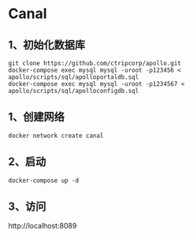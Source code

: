 # Canal
## 1、初始化数据库
``` SHELL
git clone https://github.com/ctripcorp/apollo.git
docker-compose exec mysql mysql -uroot -p123456 < apollo/scripts/sql/apolloportaldb.sql
docker-compose exec mysql mysql -uroot -p1234567 < apollo/scripts/sql/apolloconfigdb.sql
```

## 1、创建网络
``` SHELL
docker network create canal
```

## 2、启动
``` SHELL
docker-compose up -d
```

## 3、访问
http://localhost:8089
